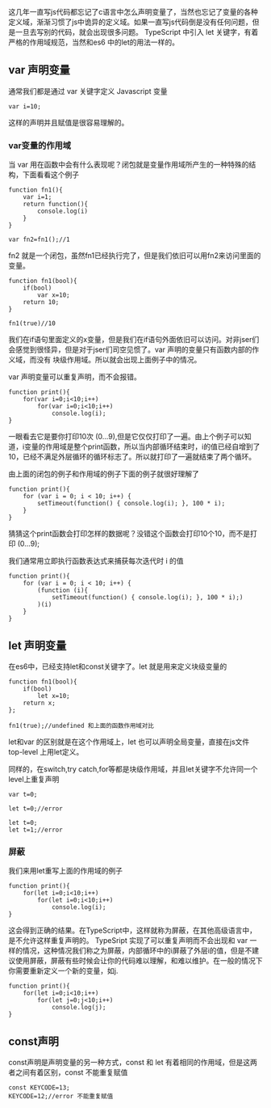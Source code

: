 <!-- -->

这几年一直写js代码都忘记了c语言中怎么声明变量了，当然也忘记了变量的各种定义域，渐渐习惯了js中诡异的定义域。如果一直写js代码倒是没有任何问题，但是一旦去写别的代码，就会出现很多问题。 TypeScript 中引入 let 关键字，有着严格的作用域规范，当然和es6 中的let的用法一样的。

## var 声明变量

通常我们都是通过 var 关键字定义 Javascript 变量


<pre><code class='syntax brush-javascript'>var i=10;
</code></pre>

这样的声明并且赋值是很容易理解的。

### var变量的作用域

当 var 用在函数中会有什么表现呢？闭包就是变量作用域所产生的一种特殊的结构，下面看看这个例子


<pre><code class='syntax brush-javascript'>function fn1(){
	var i=1;
	return function(){
		console.log(i)
	}
}

var fn2=fn1();//1
</code></pre>

fn2 就是一个闭包，虽然fn1已经执行完了，但是我们依旧可以用fn2来访问里面的变量。

<pre><code class='syntax brush-javascript'>function fn1(bool){
	if(bool)
		var x=10;
	return 10;
}

fn1(true)//10
</code></pre>

我们在if语句里面定义的x变量，但是我们在if语句外面依旧可以访问。对非jser们会感觉到很怪异，但是对于jser们司空见惯了。var 声明的变量只有函数内部的作义域，而没有 块级作用域。所以就会出现上面例子中的情况。

var 声明变量可以重复声明，而不会报错。

<pre><code class='syntax brush-javascript'>function print(){
	for(var i=0;i<10;i++)
		for(var i=0;i<10;i++)
			console.log(i);
}
</code></pre>

一眼看去它是要你打印10次 (0...9),但是它仅仅打印了一遍。由上个例子可以知道，i变量的作用域是整个print函数，所以当内部循环结束时，i的值已经自增到了10，已经不满足外层循环的循环标志了。所以就打印了一遍就结束了两个循环。

由上面的闭包的例子和作用域的例子下面的例子就很好理解了

<pre><code class='syntax brush-javascript'>function print(){
	for (var i = 0; i < 10; i++) {
		setTimeout(function() { console.log(i); }, 100 * i);
	}
}
</code></pre>

猜猜这个print函数会打印怎样的数据呢？没错这个函数会打印10个10，而不是打印 (0...9);

我们通常用立即执行函数表达式来捕获每次迭代时 i 的值

<pre><code class='syntax brush-javascript'>function print(){
	for (var i = 0; i < 10; i++) {
		(function (i){
			setTimeout(function() { console.log(i); }, 100 * i);)
		)(i)
	}
}
</code></pre>

## let 声明变量

在es6中，已经支持let和const关键字了。let 就是用来定义块级变量的

<pre><code class='syntax brush-javascript'>function fn1(bool){
	if(bool)
		let x=10;
	return x; 
};

fn1(true);//undefined 和上面的函数作用域对比
</code></pre>

let和var 的区别就是在这个作用域上，let 也可以声明全局变量，直接在js文件 top-level 上用let定义。

同样的，在switch,try catch,for等都是块级作用域，并且let关键字不允许同一个level上重复声明

<pre><code class='syntax brush-javascript'>var t=0;

let t=0;//error

let t=0;
let t=1;//error
</code></pre>

### 屏蔽

我们来用let重写上面的作用域的例子

<pre><code class='syntax brush-javascript'>function print(){
	for(let i=0;i<10;i++)
		for(let i=0;i<10;i++)
			console.log(i);
}
</code></pre>

这会得到正确的结果。在TypeScript中，这样就称为屏蔽，在其他高级语言中，是不允许这样重复声明的。 TypeSript 实现了可以重复声明而不会出现和 var 一样的情况，这种情况我们称之为屏蔽，内部循环中的i屏蔽了外层i的值，但是不建议使用屏蔽，屏蔽有些时候会让你的代码难以理解，和难以维护。在一般的情况下你需要重新定义一个新的变量，如j.

<pre><code class='syntax brush-javascript'>function print(){
	for(let i=0;i<10;i++)
		for(let j=0;j<10;i++)
			console.log(j);
}
</code></pre>

## const声明

const声明是声明变量的另一种方式，const 和 let 有着相同的作用域，但是这两者之间有着区别，const 不能重复赋值

<pre><code class='syntax brush-javascript'>const KEYCODE=13;
KEYCODE=12;//error 不能重复赋值
</code></pre>
















